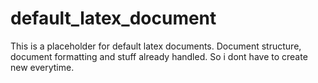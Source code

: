 # default_latex_document
This is a placeholder for default latex documents. Document structure, document formatting and stuff already handled. So i dont have to create new everytime.

